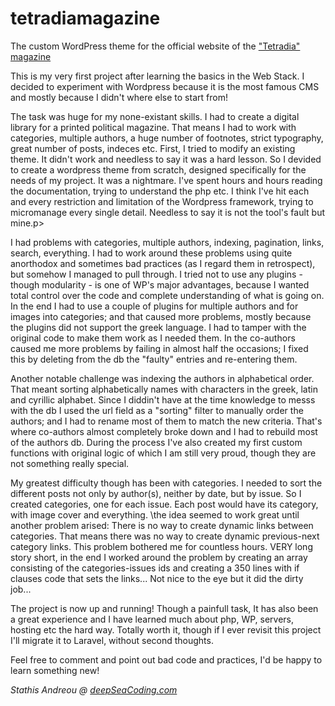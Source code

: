 # tetradiamagazine
The custom WordPress theme for the official website of the <a href="https://tetradiamagazine.gr">"Tetradia" magazine</a>

<p>This is my very first project after learning the basics in the Web Stack. I decided to experiment with Wordpress because it is the most famous CMS and mostly because I didn't where else to start from!</p>
<p>The task was huge for my none-existant skills. I had to create a digital library for a printed political magazine. That means I had to work with categories, multiple authors, a huge number of footnotes, strict typography, great number of posts, indeces etc. First, I tried to modify an existing theme. It didn't work and needless to say it was a hard lesson. So I devided to create a wordpress theme from scratch, designed specifically for the needs of my project. It was a nightmare. I've spent hours and hours reading the documentation, trying to understand the php etc. I think I've hit each and every restriction and limitation of the Wordpress framework, trying to micromanage every single detail. Needless to say it is not the tool's fault but mine.p>
<p>I had problems with categories, multiple authors, indexing, pagination, links, search, everything. I had to work around these problems using quite anorthodox and sometimes bad practices (as I regard them in retrospect), but somehow I managed to pull through. I tried not to use any plugins - though modularity - is one of WP's major advantages, because I wanted total control over the code and complete understanding of what is going on. In the end I had to use a couple of plugins for multiple authors and for images into categories; and that caused more problems, mostly because the plugins did not support the greek language. I had to tamper with the original code to make them work as I needed them. In the co-authors caused me more problems by failing in almost half the occasions; I fixed this by deleting from the db the "faulty" entries and re-entering them.</p>
<p>Another notable challenge was indexing the authors in alphabetical order. That meant sorting alphabetically names with characters in the greek, latin and cyrillic alphabet. Since I diddin't have at the time knowledge to messs with the db I used the url field as a "sorting" filter to manually order the authors; and I had to rename most of them to match the new criteria. That's where co-authors almost completely broke down and I had to rebuild most of the authors db. During the process I've also created my first custom functions with original logic of which I am still very proud, though they are not something really special.</p>
<p>My greatest difficulty though has been with categories. I needed to sort the different posts not only by author(s), neither by date, but by issue. So I created categories, one for each issue. Each post would have its category, with image cover and everything. \the idea seemed to work great until another problem arised: There is no way to create dynamic links between categories. That means there was no way to create dynamic previous-next category links. This problem bothered me for countless hours. VERY long story short, in the end I worked around the problem by creating an array consisting of the categories-issues ids and creating a 350 lines with if clauses code that sets the links... Not nice to the eye but it did the dirty job...</p>
<p>The project is now up and running! Though a painfull task, It has also been a great experience and I have learned much about php, WP, servers, hosting etc the hard way. Totally worth it, though if I ever revisit this project I'll migrate it to Laravel, without second thoughts.</p>
<p>Feel free to comment and point out bad code and practices, I'd be happy to learn something new!</p>

<p><em>Stathis Andreou @ <a href="https://deepseacoding.com">deepSeaCoding.com</a></em></p>
